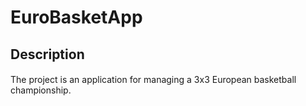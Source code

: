 # EuroBasketApp
## Description
#### 

The project is an application for managing a 3x3 European basketball championship.
